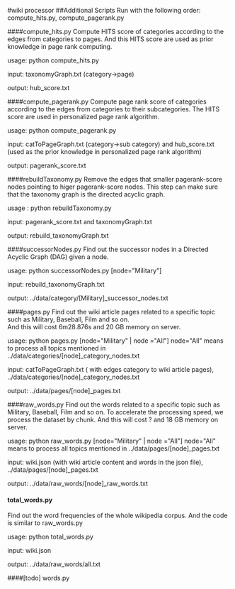 #wiki processor
##Additional Scripts
Run with the following order: compute_hits.py, compute_pagerank.py

####compute_hits.py
Compute HITS score of categories according to the edges from categories to pages. And this HITS score are used as prior knowledge in page rank computing.

usage: python compute_hits.py

input: taxonomyGraph.txt (category->page)

output: hub_score.txt

####compute_pagerank.py
Compute page rank score of categories according to the edges from categories to their subcategories. The HITS score are used in personalized page rank algorithm.

usage: python compute_pagerank.py

input: catToPageGraph.txt (category->sub category)
    and hub_score.txt (used as the prior knowledge in personalized page rank algorithm)

output: pagerank_score.txt

####rebuildTaxonomy.py
Remove the edges that smaller pagerank-score nodes pointing to higer pagerank-score nodes. This step can make sure that the taxonomy graph is the directed acyclic graph. 

usage : python rebuildTaxonomy.py

input: pagerank_score.txt and taxonomyGraph.txt

output: rebuild_taxonomyGraph.txt

####successorNodes.py
Find out the successor nodes in a Directed Acyclic Graph (DAG) given a node.

usage: python successorNodes.py [node="Military"]

input: rebuild_taxonomyGraph.txt

output: ../data/category/[Military]_successor_nodes.txt

####pages.py
Find out the wiki article pages related to a specific topic such as Military, Baseball, Film and so on.  
And this will cost 6m28.876s and 20 GB memory on server.

usage: python pages.py [node="Military" | node ="All"]
    node="All" means to process all topics mentioned in ../data/categories/[node]_category_nodes.txt

input: catToPageGraph.txt ( with edges category to wiki article pages), ../data/categories/[node]_category_nodes.txt

output: ../data/pages/[node]_pages.txt

####raw_words.py
Find out the words related to a specific topic such as Military, Baseball, Film and so on.
To accelerate the processing speed, we process the dataset by chunk.
And this will cost ? and 18 GB memory on server.

usage: python raw_words.py [node="Military" | node ="All"]
    node="All" means to process all topics mentioned in ../data/pages/[node]_pages.txt

input: wiki.json (with wiki article content and words in the json file), ../data/pages/[node]_pages.txt

output: ../data/raw_words/[node]_raw_words.txt

#### total_words.py
Find out the word frequencies of the whole wikipedia corpus. And the code is similar to raw_words.py

usage: python total_words.py

input: wiki.json

output: ../data/raw_words/all.txt

####[todo] words.py

